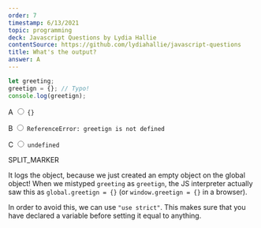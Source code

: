 ```yaml
---
order: 7
timestamp: 6/13/2021
topic: programming
deck: Javascript Questions by Lydia Hallie
contentSource: https://github.com/lydiahallie/javascript-questions
title: What's the output?
answer: A
---
```


  

```javascript
let greeting;
greetign = {}; // Typo!
console.log(greetign);
```


<label for="option-A">A </label>
<span class="option-container">
  <input
    type="radio"
    name="answer-option"
    id="option-A" value="A"
  />
  `{}`
</span>
    

<label for="option-B">B </label>
<span class="option-container">
  <input
    type="radio"
    name="answer-option"
    id="option-B" value="B"
  />
  `ReferenceError: greetign is not defined`
</span>
    

<label for="option-C">C </label>
<span class="option-container">
  <input
    type="radio"
    name="answer-option"
    id="option-C" value="C"
  />
  `undefined`
</span>
    




SPLIT_MARKER

It logs the object, because we just created an empty object on the global object! When we mistyped `greeting` as `greetign`, the JS interpreter actually saw this as `global.greetign = {}` (or `window.greetign = {}` in a browser).

In order to avoid this, we can use `"use strict"`. This makes sure that you have declared a variable before setting it equal to anything.



